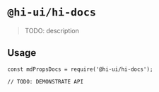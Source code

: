 # `@hi-ui/hi-docs`

> TODO: description

## Usage

```
const mdPropsDocs = require('@hi-ui/hi-docs');

// TODO: DEMONSTRATE API
```
